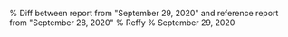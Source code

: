 % Diff between report from "September 29, 2020" and reference report from "September 28, 2020"
% Reffy
% September 29, 2020


